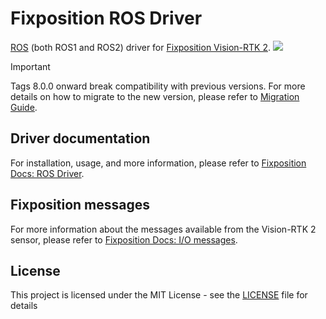 # Fixposition ROS Driver

[ROS](https://www.ros.org/) (both ROS1 and ROS2) driver for [Fixposition Vision-RTK 2](https://www.fixposition.com/product).
![](./../../actions/workflows/ci.yml/badge.svg)

> [!IMPORTANT]  
> Tags 8.0.0 onward break compatibility with previous versions. For more details on how to migrate to the new version, please refer to [Migration Guide](https://docs.fixposition.com/fd/migration-guide).

## Driver documentation

For installation, usage, and more information, please refer to
[Fixposition Docs: ROS Driver](https://docs.fixposition.com/fd/fixposition-ros-driver).

## Fixposition messages

For more information about the messages available from the Vision-RTK 2 sensor, please refer to [Fixposition Docs: I/O
messages](https://docs.fixposition.com/fd/i-o-messages).

## License

This project is licensed under the MIT License - see the [LICENSE](LICENSE) file for details
